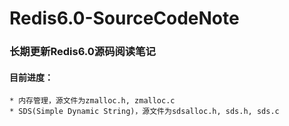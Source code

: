 # Redis6.0-SourceCodeNote  
### 长期更新Redis6.0源码阅读笔记

#### 目前进度：
	* 内存管理，源文件为zmalloc.h, zmalloc.c
	* SDS(Simple Dynamic String)，源文件为sdsalloc.h, sds.h, sds.c

